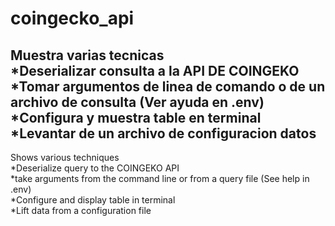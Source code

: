 # coingecko_api

Muestra varias tecnicas </br> 
*Deserializar consulta  a la API DE COINGEKO </br>
*Tomar argumentos de linea de comando o de un archivo de consulta (Ver ayuda en .env) </br>
*Configura y muestra  table en terminal </br>
*Levantar de un archivo de configuracion datos </br>
------------------------------------------------
Shows various techniques </br>
*Deserialize query to the COINGEKO API </br>
*take arguments from the command line or from a query file (See help in .env) </br>
*Configure and display table in terminal </br>
*Lift data from a configuration file </br>
